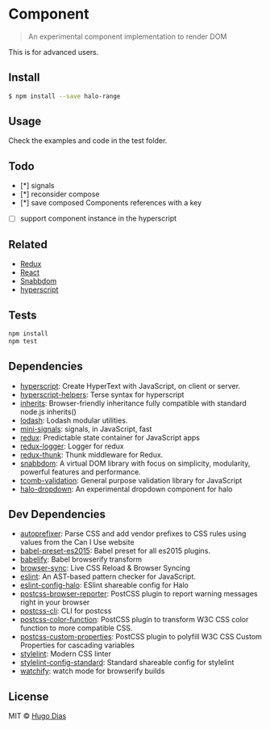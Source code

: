 # Component 
> An experimental component implementation to render DOM

This is for advanced users.


## Install

```sh
$ npm install --save halo-range
```

## Usage
Check the examples and code in the test folder.

## Todo
- [*] signals
- [*] reconsider compose
- [*] save composed Components references with a key
- [ ] support component instance in the hyperscript

## Related
- [Redux]()
- [React]()
- [Snabbdom]()
- [hyperscript]()

## Tests

```sh
npm install
npm test
```

## Dependencies

- [hyperscript](https://github.com/dominictarr/hyperscript): Create HyperText with JavaScript, on client or server.
- [hyperscript-helpers](https://github.com/ohanhi/hyperscript-helpers): Terse syntax for hyperscript
- [inherits](https://github.com/isaacs/inherits): Browser-friendly inheritance fully compatible with standard node.js inherits()
- [lodash](https://github.com/lodash/lodash): Lodash modular utilities.
- [mini-signals](https://github.com/Hypercubed/mini-signals): signals, in JavaScript, fast
- [redux](https://github.com/rackt/redux): Predictable state container for JavaScript apps
- [redux-logger](https://github.com/fcomb/redux-logger): Logger for redux
- [redux-thunk](https://github.com/gaearon/redux-thunk): Thunk middleware for Redux.
- [snabbdom](https://github.com/paldepind/snabbdom): A virtual DOM library with focus on simplicity, modularity, powerful features and performance.
- [tcomb-validation](https://github.com/gcanti/tcomb-validation): General purpose validation library for JavaScript
- [halo-dropdown](https://github.com/hugomrdias/halo-dropdown): An experimental dropdown component for halo

## Dev Dependencies

- [autoprefixer](https://github.com/postcss/autoprefixer): Parse CSS and add vendor prefixes to CSS rules using values from the Can I Use website
- [babel-preset-es2015](https://github.com/babel/babel/tree/master/packages): Babel preset for all es2015 plugins.
- [babelify](https://github.com/babel/babelify): Babel browserify transform
- [browser-sync](https://github.com/browsersync/browser-sync): Live CSS Reload &amp; Browser Syncing
- [eslint](https://github.com/eslint/eslint): An AST-based pattern checker for JavaScript.
- [eslint-config-halo](https://github.com/hugomrdias/eslint-config-halo): ESlint shareable config for Halo
- [postcss-browser-reporter](https://github.com/postcss/postcss-browser-reporter): PostCSS plugin to report warning messages right in your browser
- [postcss-cli](https://github.com/code42day/postcss-cli): CLI for postcss
- [postcss-color-function](https://github.com/postcss/postcss-color-function): PostCSS plugin to transform W3C CSS color function to more compatible CSS.
- [postcss-custom-properties](https://github.com/postcss/postcss-custom-properties): PostCSS plugin to polyfill W3C CSS Custom Properties for cascading variables
- [stylelint](https://github.com/stylelint/stylelint): Modern CSS linter
- [stylelint-config-standard](https://github.com/stylelint/stylelint-config-standard): Standard shareable config for stylelint
- [watchify](https://github.com/substack/watchify): watch mode for browserify builds

## License

MIT © [Hugo Dias](http://hugodias.me)
